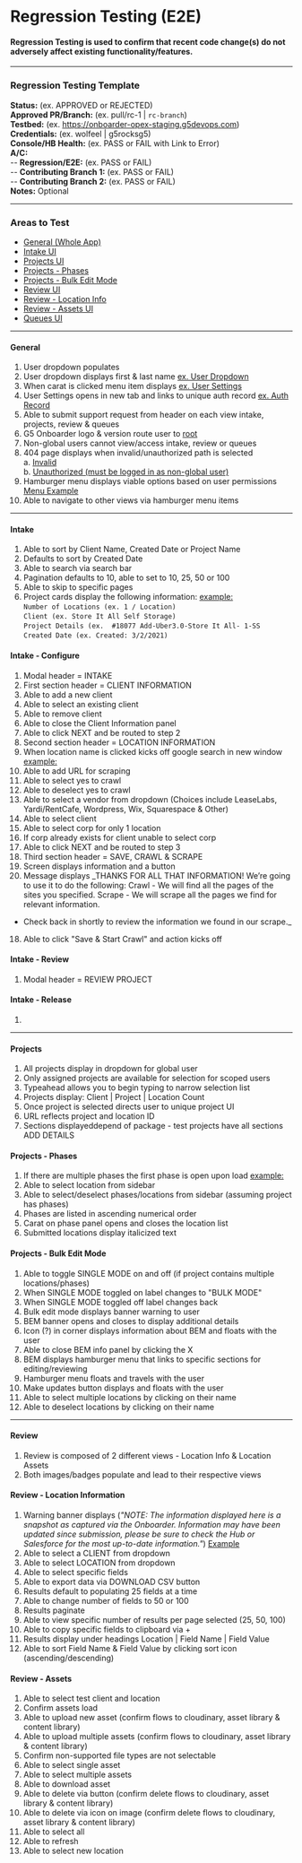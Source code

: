 # Regression Testing (E2E)

#### Regression Testing is used to confirm that recent code change(s) do not adversely affect existing functionality/features.

---

### Regression Testing Template
**Status:** (ex. APPROVED or REJECTED)  
**Approved PR/Branch:** (ex. pull/rc-1 | `rc-branch`)  
**Testbed:** (ex. https://onboarder-opex-staging.g5devops.com)  
**Credentials:** (ex. wolfeel | g5rocksg5)  
**Console/HB Health:** (ex. PASS or FAIL with Link to Error)  
**A/C:**     
-- **Regression/E2E:** (ex. PASS or FAIL)  
-- **Contributing Branch 1:** (ex. PASS or FAIL)  
-- **Contributing Branch 2:** (ex. PASS or FAIL)  
**Notes:** Optional

---

### Areas to Test

  * [General (Whole App)](#general)
  * [Intake UI](#intake)
  * [Projects UI](#projects)
  * [Projects - Phases](#projects-phases)
  * [Projects - Bulk Edit Mode](#projects-bulk-edit-mode)
  * [Review UI](#review)
  * [Review - Location Info](#location-info)
  * [Review - Assets UI](#assets)
  * [Queues UI](#queues)

---  

#### General
1. User dropdown populates   
2. User dropdown displays first & last name [ex. User Dropdown](https://www.screencast.com/t/0xFLyBvSj)    
3. When carat is clicked menu item displays [ex. User Settings](https://www.screencast.com/t/nmOs5BtaNz) 
4. User Settings opens in new tab and links to unique auth record [ex. Auth Record](https://auth.g5search.com/users/5600/edit)    
2. Able to submit support request from header on each view intake, projects, review & queues
3. G5 Onboarder logo & version route user to [root](https://onboarder.g5marketingcloud.com/)  
4. Non-global users cannot view/access intake, review or queues  
5. 404 page displays when invalid/unauthorized path is selected  
	a. [Invalid](https://onboarder.g5marketingcloud.com/johnny)  
	b. [Unauthorized (must be logged in as non-global user)](https://onboarder.g5marketingcloud.com/queues)  
6. Hamburger menu displays viable options based on user permissions [Menu Example](https://www.screencast.com/t/cyVYaSegfu8M)  
7. Able to navigate to other views via hamburger menu items  

---

#### Intake
1. Able to sort by Client Name, Created Date or Project Name
2. Defaults to sort by Created Date
3. Able to search via search bar 
4. Pagination defaults to 10, able to set to 10, 25, 50 or 100
5. Able to skip to specific pages 
6. Project cards display the following information: [example:](https://www.screencast.com/t/a0M0FkI6Cv)  
```Number of Locations (ex. 1 / Location)```  
```Client (ex. Store It All Self Storage)```  
```Project Details (ex.  #18077 Add-Uber3.0-Store It All- 1-SS```  
```Created Date (ex. Created: 3/2/2021)```  

#### Intake - Configure
1. Modal header = INTAKE
2. First section header = CLIENT INFORMATION
3. Able to add a new client
4. Able to select an existing client
5. Able to remove client
6. Able to close the Client Information panel
7. Able to click NEXT and be routed to step 2
8. Second section header = LOCATION INFORMATION
8. When location name is clicked kicks off google search in new window [example:](https://www.screencast.com/t/0ul7tI0baoRe)
9. Able to add URL for scraping 
10. Able to select yes to crawl
11. Able to deselect yes to crawl 
12. Able to select a vendor from dropdown (Choices include LeaseLabs, Yardi/RentCafe, Wordpress, Wix, Squarespace & Other)
13. Able to select client
14. Able to select corp for only 1 location
15. If corp already exists for client unable to select corp 
16. Able to click NEXT and be routed to step 3 
17. Third section header = SAVE, CRAWL & SCRAPE
18. Screen displays information and a button
19. Message displays _THANKS FOR ALL THAT INFORMATION!
We’re going to use it to do the following:
Crawl - We will find all the pages of the sites you specified.
Scrape - We will scrape all the pages we find for relevant information.
* Check back in shortly to review the information we found in our scrape._
18. Able to click "Save & Start Crawl" and action kicks off 

#### Intake - Review
1. Modal header = REVIEW PROJECT


#### Intake - Release
1. 

---

#### Projects
1. All projects display in dropdown for global user
2. Only assigned projects are available for selection for scoped users
3. Typeahead allows you to begin typing to narrow selection list
4. Projects display: Client | Project | Location Count 
5. Once project is selected directs user to unique project UI
6. URL reflects project and location ID 
7. Sections displayeddepend of package - test projects have all sections ADD DETAILS


#### Projects - Phases
1. If there are multiple phases the first phase is open upon load [example:](https://www.screencast.com/t/QnHK2mc4Ywt)
2. Able to select location from sidebar
3. Able to select/deselect phases/locations from sidebar (assuming project has phases)
4. Phases are listed in ascending numerical order
5. Carat on phase panel opens and closes the location list 
6. Submitted locations display italicized text 

#### Projects - Bulk Edit Mode
1. Able to toggle SINGLE MODE on and off (if project contains multiple locations/phases)
2. When SINGLE MODE toggled on label changes to "BULK MODE"
3. When SINGLE MODE toggled off label changes back
4. Bulk edit mode displays banner warning to user 
5. BEM banner opens and closes to display additional details 
6. Icon (?) in corner displays information about BEM and floats with the user
7. Able to close BEM info panel by clicking the X
8.	BEM displays hamburger menu that links to specific sections for editing/reviewing
9.	Hamburger menu floats and travels with the user 
10.	Make updates button displays and floats with the user 
11.	Able to select multiple locations by clicking on their name
12.	Able to deselect locations by clicking on their name 

---

#### Review
1. Review is composed of 2 different views - Location Info & Location Assets  
2. Both images/badges populate and lead to their respective views  


#### Review - Location Information
1. Warning banner displays (_"NOTE: The information displayed here is a snapshot as captured via the Onboarder. Information may have been updated since submission, please be sure to check the Hub or Salesforce for the most up-to-date information."_) [Example](https://www.screencast.com/t/8nDjrLvXrni)
2. Able to select a CLIENT from dropdown
3. Able to select LOCATION from dropdown
4. Able to select specific fields 
5. Able to export data via DOWNLOAD CSV button
6. Results default to populating 25 fields at a time
7. Able to change number of fields to 50 or 100 
8. Results paginate
9. Able to view specific number of results per page selected (25, 50, 100)
10. Able to copy specific fields to clipboard via + 
11. Results display under headings Location | Field Name | Field Value
12. Able to sort Field Name & Field Value by clicking sort icon (ascending/descending)


#### Review - Assets
1. Able to select test client and location 
2. Confirm assets load
3. Able to upload new asset (confirm flows to cloudinary, asset library & content library)
4. Able to upload multiple assets (confirm flows to cloudinary, asset library & content library)
5. Confirm non-supported file types are not selectable 
6. Able to select single asset
7. Able to select multiple assets
8. Able to download asset
9. Able to delete via button (confirm delete flows to cloudinary, asset library & content library)
10. Able to delete via icon on image (confirm delete flows to cloudinary, asset library & content library)
11. Able to select all 
12. Able to refresh
13. Able to select new location 



